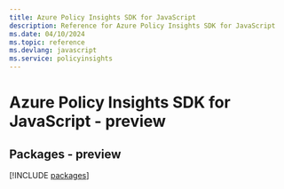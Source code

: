 ```yaml
---
title: Azure Policy Insights SDK for JavaScript
description: Reference for Azure Policy Insights SDK for JavaScript
ms.date: 04/10/2024
ms.topic: reference
ms.devlang: javascript
ms.service: policyinsights
---
```

# Azure Policy Insights SDK for JavaScript - preview
## Packages - preview
[!INCLUDE [packages](policy-insights-index.md)]